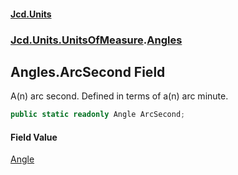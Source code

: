 #### [Jcd.Units](index.md 'index')
### [Jcd.Units.UnitsOfMeasure](Jcd.Units.UnitsOfMeasure.md 'Jcd.Units.UnitsOfMeasure').[Angles](Jcd.Units.UnitsOfMeasure.Angles.md 'Jcd.Units.UnitsOfMeasure.Angles')

## Angles.ArcSecond Field

A(n) arc second. Defined in terms of a(n) arc minute.

```csharp
public static readonly Angle ArcSecond;
```

#### Field Value
[Angle](Jcd.Units.UnitTypes.Angle.md 'Jcd.Units.UnitTypes.Angle')
